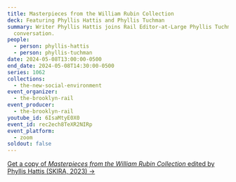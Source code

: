 ```yaml
---
title: Masterpieces from the William Rubin Collection
deck: Featuring Phyllis Hattis and Phyllis Tuchman
summary: Writer Phyllis Hattis joins Rail Editor-at-Large Phyllis Tuchman for a
  conversation.
people:
  - person: phyllis-hattis
  - person: phyllis-tuchman
date: 2024-05-08T13:00:00-0500
end_date: 2024-05-08T14:30:00-0500
series: 1062
collections:
  - the-new-social-environment
event_organizer:
  - the-brooklyn-rail
event_producer:
  - the-brooklyn-rail
youtube_id: 6IsaMtyE0X0
event_id: rec2ech8TeXR2NIRp
event_platform:
  - zoom
soldout: false
---
```

[G﻿et a copy of *Masterpieces from the William Rubin Collection* edited by Phyllis Hattis (SKIRA, 2023) → ](https://www.artbook.com/9788857251455.html)